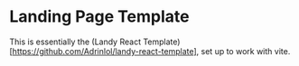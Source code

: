 # Landing Page Template

This is essentially the (Landy React Template)[https://github.com/Adrinlol/landy-react-template], set up to work with vite.
